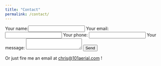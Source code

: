 ```yaml
---
title: "Contact"
permalink: /contact/
---
```


<form action="https://getsimpleform.com/messages?form_api_token=759e2ebdf56d3d14a69cf18872ce7c82" method="post">
  <input type='hidden' name='redirect_to' value='https://101aerial.com/contact_thanks/' />
  Your name:<input type='text' name='client_name' />
  Your email:<input type='text' name='client_email' />
  Your phone: <input type='text' name='client_phone' />
  Your message: <textarea name="message"></textarea>
  <button type='submit'>Send</button>
</form>

Or just fire me an email at <a href="mailto:chris@101aerial.com?subject=101 Aerial website enquiry">chris@101aerial.com</a>
!
